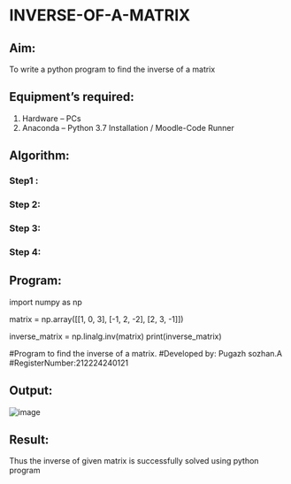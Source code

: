 # INVERSE-OF-A-MATRIX
## Aim:
To write a python program to find the inverse of a matrix
## Equipment’s required:
1. 	Hardware – PCs
2. 	Anaconda – Python 3.7 Installation / Moodle-Code Runner
## Algorithm:
### Step1 : 
### Step 2: 
### Step 3: 
### Step 4: 

## Program:

import numpy as np

matrix = np.array([[1, 0, 3], 
                   [-1, 2, -2], 
                   [2, 3, -1]])

inverse_matrix = np.linalg.inv(matrix)
print(inverse_matrix)

#Program to find the inverse of a matrix.
#Developed by: Pugazh sozhan.A
#RegisterNumber:212224240121
## Output:

![image](https://github.com/user-attachments/assets/67ed811c-bb1e-4a31-9a37-44a32297d467)

## Result:
Thus the inverse of given matrix is successfully solved using python program

